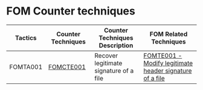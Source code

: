 # FOM Counter techniques

Tactics | Counter Techniques                                                                  | Counter Techniques Description         | FOM Related Techniques                                                         |
|-------| --------------------------------------------------------------------------------------- | -------------------------------------- | ------------------------------------------------------------------------------ |
FOMTA001 | [FOMCTE001](https://github.com/blue101010/FOM/blob/main/countertechniques/FOMCTE001.md) | Recover legitimate signature of a file | [FOMTE001 - Modify legitimate header signature of a file](https://github.com/blue101010/FOM/blob/main/techniques/FOMTE001.md) |



